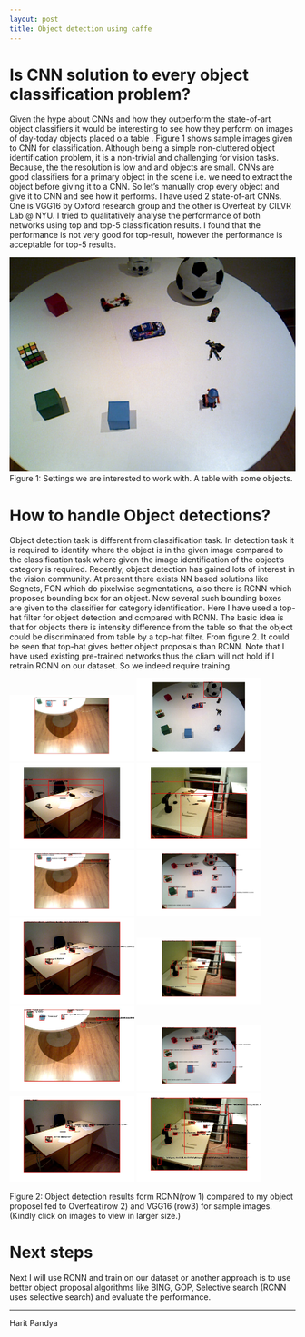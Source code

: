 ```yaml
---
layout: post
title: Object detection using caffe
---
```


Is CNN solution to every object classification problem?
============
Given the hype about CNNs and how they outperform the state-of-art object classifiers it would be interesting to see how they perform on images of day-today objects placed o a table . Figure 1 shows sample images given to CNN for classification. Although being a simple non-cluttered object identification problem, it is a non-trivial and challenging for vision tasks. Because, the the resolution is low and and objects are small. CNNs are good classifiers for a primary object in the scene i.e. we need to extract the object before giving it to a CNN. So let’s manually crop every object and give it to CNN and see how it performs. I have used 2 state-of-art CNNs. One is VGG16 by Oxford research group and the other is Overfeat by CILVR Lab @ NYU. I tried to qualitatively analyse the performance of both networks using top and top-5 classification results. I found that the performance is not very good for top-result, however the performance is acceptable for top-5 results.

![alt tag](images/week1/week1_dataset.png)
Figure 1: Settings we are interested to work with. A table with some objects. 

How to handle Object detections?
============
Object detection task is different from classification task. In detection task it is required to identify where the object is in the given image compared to the classification task where given the image identification of the object’s category is required. Recently, object detection has gained lots of interest in the vision community. At present there exists NN based solutions like Segnets, FCN which do pixelwise segmentations, also there is RCNN which proposes bounding box for an object. Now several such bounding boxes are given to the classifier for category identification. Here I have used a top-hat filter for object detection and compared with RCNN. The basic idea is that for objects there is intensity difference from the table so that the object could be discriminated from table by a top-hat filter. From figure 2. It could be seen that top-hat gives better object proposals than RCNN. Note that I have used existing pre-trained networks thus the cliam will not hold if I retrain RCNN on our dataset.
So we indeed require training. 


<img src="images/week1/week1_rcnn_71.jpg" alt="" width="220"/> <img src="images/week1/week1_rcnn_192.jpg" alt="" width="220"/> <img src="images/week1/week1_rcnn_445.jpg" alt="" width="220"/> <img src="images/week1/week1_rcnn_706.jpg" alt="" width="220"/>
<img src="images/week1/week1_overfeat_71.jpg" alt="" width="220"/> <img src="images/week1/week1_overfeat_192.jpg" alt="" width="220"/> <img src="images/week1/week1_overfeat_445.jpg" alt="" width="220"/> <img src="images/week1/week1_overfeat_706.jpg" alt="" width="220"/>
<img src="images/week1/week1_VGG16_71.jpg" alt="" width="220"/> <img src="images/week1/week1_VGG16_192.jpg" alt="" width="220"/> <img src="images/week1/week1_VGG16_445.jpg" alt="" width="220"/> <img src="images/week1/week1_VGG16_706.jpg" alt="" width="220"/>

Figure 2: Object detection results form RCNN(row 1) compared to my object proposel fed to Overfeat(row 2) and VGG16 (row3) for sample images.(Kindly click on images to view in larger size.)

Next steps
============
Next I will use RCNN and train on our dataset or another approach is to use better object proposal algorithms like BING, GOP, Selective search (RCNN uses selective search) and evaluate the performance.

----------------
Harit Pandya
